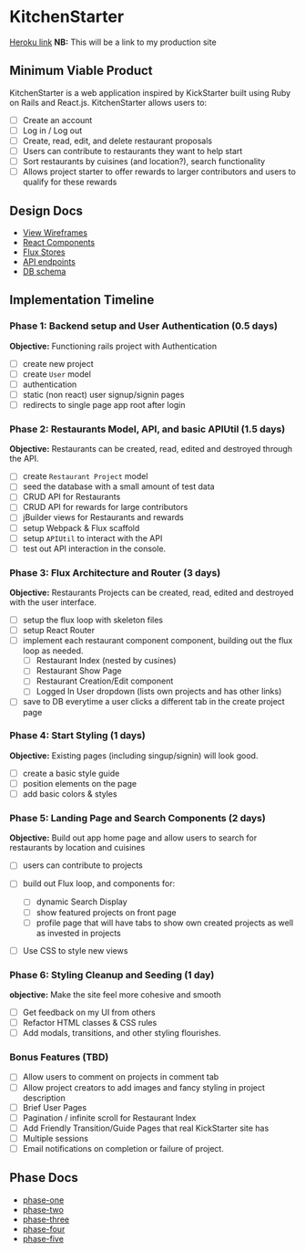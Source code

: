# KitchenStarter

[Heroku link][heroku] **NB:** This will be a link to my production site

[heroku]: http://www.herokuapp.com

## Minimum Viable Product

KitchenStarter is a web application inspired by KickStarter built using Ruby on Rails
and React.js. KitchenStarter allows users to:

- [ ] Create an account
- [ ] Log in / Log out
- [ ] Create, read, edit, and delete restaurant proposals
- [ ] Users can contribute to restaurants they want to help start
- [ ] Sort restaurants by cuisines (and location?), search functionality
- [ ] Allows project starter to offer rewards to larger contributors
      and users to qualify for these rewards

## Design Docs
* [View Wireframes][views]
* [React Components][components]
* [Flux Stores][stores]
* [API endpoints][api-endpoints]
* [DB schema][schema]

[views]: ./docs/views.md
[components]: ./docs/components.md
[stores]: ./docs/stores.md
[api-endpoints]: ./docs/api-endpoints.md
[schema]: ./docs/schema.md

## Implementation Timeline

### Phase 1: Backend setup and User Authentication (0.5 days)

**Objective:** Functioning rails project with Authentication

- [ ] create new project
- [ ] create `User` model
- [ ] authentication
- [ ] static (non react) user signup/signin pages
- [ ] redirects to single page app root after login

### Phase 2: Restaurants Model, API, and basic APIUtil (1.5 days)

**Objective:** Restaurants can be created, read, edited and destroyed through
the API.

- [ ] create `Restaurant Project` model
- [ ] seed the database with a small amount of test data
- [ ] CRUD API for Restaurants
- [ ] CRUD API for rewards for large contributors
- [ ] jBuilder views for Restaurants and rewards
- [ ] setup Webpack & Flux scaffold
- [ ] setup `APIUtil` to interact with the API
- [ ] test out API interaction in the console.

### Phase 3: Flux Architecture and Router (3 days)

**Objective:** Restaurants Projects can be created, read, edited and destroyed with the
user interface.

- [ ] setup the flux loop with skeleton files
- [ ] setup React Router
- [ ] implement each restaurant component component, building out the flux loop as needed.
  - [ ] Restaurant Index (nested by cusines)
  - [ ] Restaurant Show Page
  - [ ] Restaurant Creation/Edit component
  - [ ] Logged In User dropdown (lists own projects and has other links)
- [ ] save to DB everytime a user clicks a different tab in the create project page

### Phase 4: Start Styling (1 days)

**Objective:** Existing pages (including singup/signin) will look good.

- [ ] create a basic style guide
- [ ] position elements on the page
- [ ] add basic colors & styles

### Phase 5: Landing Page and Search Components (2 days)

**Objective:** Build out app home page and allow users to search
for restaurants by location and cuisines

- [ ] users can contribute to projects
- [ ] build out Flux loop, and components for:
  - [ ] dynamic Search Display
  - [ ] show featured projects on front page
  - [ ] profile page that will have tabs to show own created projects as well as invested in projects
- [ ] Use CSS to style new views


### Phase 6: Styling Cleanup and Seeding (1 day)

**objective:** Make the site feel more cohesive and smooth

- [ ] Get feedback on my UI from others
- [ ] Refactor HTML classes & CSS rules
- [ ] Add modals, transitions, and other styling flourishes.

### Bonus Features (TBD)
- [ ] Allow users to comment on projects in comment tab
- [ ] Allow project creators to add images and fancy styling in project description
- [ ] Brief User Pages
- [ ] Pagination / infinite scroll for Restaurant Index
- [ ] Add Friendly Transition/Guide Pages that real KickStarter site has
- [ ] Multiple sessions
- [ ] Email notifications on completion or failure of project.

## Phase Docs
* [phase-one][phase-one]
* [phase-two][phase-two]
* [phase-three][phase-three]
* [phase-four][phase-four]
* [phase-five][phase-five]

[phase-one]: ./docs/phases/phase1.md
[phase-two]: ./docs/phases/phase2.md
[phase-three]: ./docs/phases/phase3.md
[phase-four]: ./docs/phases/phase4.md
[phase-five]: ./docs/phases/phase5.md
